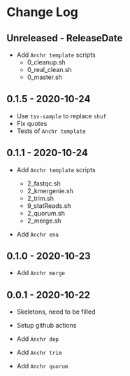 # Change Log

## Unreleased - ReleaseDate

* Add `Anchr template` scripts
    * 0_cleanup.sh
    * 0_real_clean.sh
    * 0_master.sh

## 0.1.5 - 2020-10-24

* Use `tsv-sample` to replace `shuf`
* Fix quotes
* Tests of `Anchr template`

## 0.1.1 - 2020-10-24

* Add `Anchr template` scripts
  * 2_fastqc.sh
  * 2_kmergenie.sh
  * 2_trim.sh
  * 9_statReads.sh
  * 2_quorum.sh
  * 2_merge.sh

* Add `Anchr ena`

## 0.1.0 - 2020-10-23

* Add `Anchr merge`

## 0.0.1 - 2020-10-22

* Skeletons, need to be filled
* Setup github actions

* Add `Anchr dep`
* Add `Anchr trim`
* Add `Anchr quorum`

